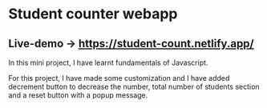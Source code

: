 # Student counter webapp

## Live-demo -> https://student-count.netlify.app/

In this mini project, I have learnt fundamentals of Javascript. 

For this project, I have made some customization and I have added decrement button to decrease the number, total number of students section and a reset button with a popup message.